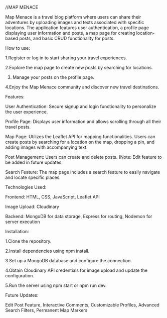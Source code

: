 //MAP MENACE


Map Menace is a travel blog platform where users can share their adventures by uploading images and texts associated with specific locations. The application features user authentication, a profile page displaying user information and posts, a map page for creating location-based posts, and basic CRUD functionality for posts.


How to use:

1.Register or log in to start sharing your travel experiences.


2.Explore the map page to create new posts by searching for locations.


3. Manage your posts on the profile page.

   
4.Enjoy the Map Menace community and discover new travel destinations.



Features:

User Authentication: Secure signup and login functionality to personalize the user experience.


Profile Page: Displays user information and allows scrolling through all their travel posts.


Map Page: Utilizes the Leaflet API for mapping functionalities. Users can create posts by searching for a location on the map, dropping a pin, and adding images with accompanying text.


Post Management: Users can create and delete posts. (Note: Edit feature to be added in future updates.


Search Feature: The map page includes a search feature to easily navigate and locate specific places.



Technologies Used:

Frontend: 
HTML, CSS, JavaScript, Leaflet API


Image Upload: 
Cloudinary


Backend: 
MongoDB for data storage, Express for routing, Nodemon for server execution




Installation:

1.Clone the repository.


2.Install dependencies using npm install.


3.Set up a MongoDB database and configure the connection.


4.Obtain Cloudinary API credentials for image upload and update the configuration.


5.Run the server using npm start or npm run dev.




Future Updates:

Edit Post Feature, Interactive Comments, Customizable Profiles, Advanced Search Filters, Permanent Map Markers











